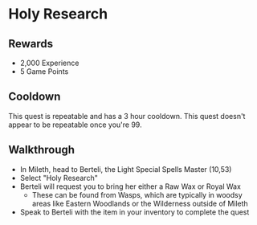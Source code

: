 # Holy Research

## Rewards

- 2,000 Experience
- 5 Game Points

## Cooldown

This quest is repeatable and has a 3 hour cooldown. This quest doesn't appear to be repeatable once you're 99.

## Walkthrough

- In Mileth, head to Berteli, the Light Special Spells Master (10,53)
- Select "Holy Research"
- Berteli will request you to bring her either a Raw Wax or Royal Wax
    - These can be found from Wasps, which are typically in woodsy areas like Eastern Woodlands or the Wilderness outside of Mileth
- Speak to Berteli with the item in your inventory to complete the quest
